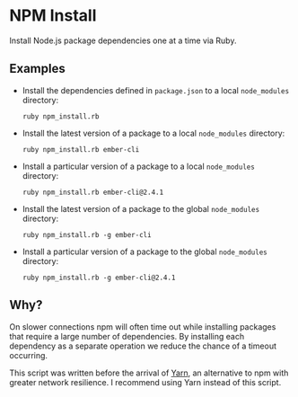 NPM Install
===========

Install Node.js package dependencies one at a time via Ruby.

Examples
--------

* Install the dependencies defined in `package.json` to a local `node_modules`
  directory:

  `ruby npm_install.rb`

* Install the latest version of a package to a local `node_modules` directory:

  `ruby npm_install.rb ember-cli`

* Install a particular version of a package to a local `node_modules` directory:

  `ruby npm_install.rb ember-cli@2.4.1`

* Install the latest version of a package to the global `node_modules`
  directory:

  `ruby npm_install.rb -g ember-cli`

* Install a particular version of a package to the global `node_modules`
  directory:

  `ruby npm_install.rb -g ember-cli@2.4.1`

Why?
----

On slower connections npm will often time out while installing packages that
require a large number of dependencies. By installing each dependency
as a separate operation we reduce the chance of a timeout occurring.

This script was written before the arrival of [Yarn](yarn), an alternative to
npm with greater network resilience. I recommend using Yarn instead of this
script.

[yarn]: https://yarnpkg.com/
